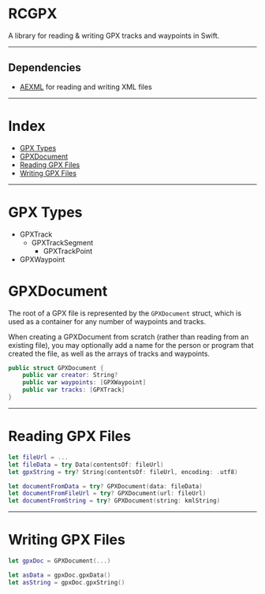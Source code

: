 # RCGPX

A library for reading & writing GPX tracks and waypoints in Swift.

---

## Dependencies

- [AEXML](https://github.com/tadija/AEXML) for reading and writing XML files

---

# Index

- [GPX Types](#gpx-types)
- [GPXDocument](#gpxdocument)
- [Reading GPX Files](#reading-gpx-files)
- [Writing GPX Files](#writing-gpx-files)

---

# GPX Types

- GPXTrack
    - GPXTrackSegment
        - GPXTrackPoint
- GPXWaypoint

# GPXDocument

The root of a GPX file is represented by the `GPXDocument` struct, which is used as a container for any number of waypoints and tracks.

When creating a GPXDocument from scratch (rather than reading from an existing file), you may optionally add a name for the person or program that created the file, as well as the arrays of tracks and waypoints.

```swift
public struct GPXDocument {
    public var creator: String?
    public var waypoints: [GPXWaypoint]
    public var tracks: [GPXTrack]
}
```

---

# Reading GPX Files

```swift
let fileUrl = ...
let fileData = try Data(contentsOf: fileUrl)
let gpxString = try? String(contentsOf: fileUrl, encoding: .utf8)

let documentFromData = try? GPXDocument(data: fileData)
let documentFromFileUrl = try? GPXDocument(url: fileUrl)
let documentFromString = try? GPXDocument(string: kmlString)
```

---

# Writing GPX Files

```swift
let gpxDoc = GPXDocument(...)

let asData = gpxDoc.gpxData()
let asString = gpxDoc.gpxString()
```

